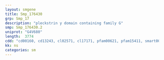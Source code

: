 ```yaml
---
layout: smgene
title: Smp_176430
grp: Smp_17
description: "pleckstrin y domain containing family G"
smp: Smp_176430.2
uniprot: "G4V680"
length:  3774
cdd: "cd00160, cd13243, cl02571, cl17171, pfam00621, pfam15411, smart00325"
kk: ns
categories: sm
---
```

